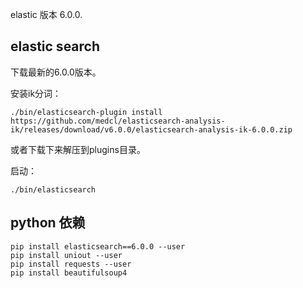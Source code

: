 elastic 版本 6.0.0.

## elastic search
下载最新的6.0.0版本。

安装ik分词：
```
./bin/elasticsearch-plugin install https://github.com/medcl/elasticsearch-analysis-ik/releases/download/v6.0.0/elasticsearch-analysis-ik-6.0.0.zip
```
或者下载下来解压到plugins目录。

启动：
```
./bin/elasticsearch
```

## python 依赖

```
pip install elasticsearch==6.0.0 --user
pip install uniout --user
pip install requests --user
pip install beautifulsoup4
```

